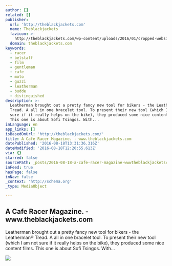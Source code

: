 ```yaml
---
author: []
related: []
publisher:
  url: 'http://theblackjackets.com'
  name: Theblackjackets
  favicon: >-
    http://theblackjackets.com/wp-content/uploads/2016/01/cropped-website_icon-192x192.jpg
  domain: theblackjackets.com
keywords:
  - racer
  - belstaff
  - film
  - gentleman
  - cafe
  - moto
  - guzzi
  - leatherman
  - budde
  - distinguished
description: >-
  Leatherman brought out a pretty fancy new tool for bikers - the Leatherman®
  Tread. A all in one bracelet tool. To present their new tool (which I am not
  sure if it really helps on the bike), they produced some nice content films.
  This one is about Sofi Tsingos. With...
inLanguage: en
app_links: []
isBasedOnUrl: 'http://theblackjackets.com/'
title: A Cafe Racer Magazine. - www.theblackjackets.com
datePublished: '2016-08-18T13:31:36.316Z'
dateModified: '2016-08-18T12:20:55.613Z'
via: {}
starred: false
sourcePath: _posts/2016-08-18-a-cafe-racer-magazine-wwwtheblackjacketscom.md
inFeed: true
hasPage: false
inNav: false
_context: 'http://schema.org'
_type: MediaObject

---
```

<article style=""><h1>A Cafe Racer Magazine. - www.theblackjackets.com</h1><p>Leatherman brought out a pretty fancy new tool for bikers - the Leatherman® Tread. A all in one bracelet tool. To present their new tool (which I am not sure if it really helps on the bike), they produced some nice content films. This one is about Sofi Tsingos. With...</p><img src="http://theblackjackets.com/wp-content/uploads/2016/01/Guzzi_M_0.jpg" /></article>